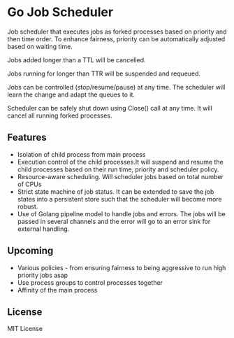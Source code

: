 # Go Job Scheduler

Job scheduler that executes jobs as forked processes based on priority and then time order.
To enhance fairness, priority can be automatically adjusted based on waiting time.

Jobs added longer than a TTL will be cancelled.

Jobs running for longer than TTR will be suspended and requeued.

Jobs can be controlled (stop/resume/pause) at any time. The scheduler will learn the change and adapt the queues to it.

Scheduler can be safely shut down using Close() call at any time. It will cancel all running forked processes.

## Features
* Isolation of child process from main process
* Execution control of the child processes.It will suspend and resume the child processes based on their run time, priority and scheduler policy.
* Resource-aware scheduling. Will scheduler jobs based on total number of CPUs
* Strict state machine of job status. It can be extended to save the job states into a persistent store such that the scheduler will become more robust.
* Use of Golang pipeline model to handle jobs and errors. The jobs will be passed in several channels and the error will go to an error sink for external handling.

## Upcoming
* Various policies - from ensuring fairness to being aggressive to run high priority jobs asap
* Use process groups to control processes together
* Affinity of the main process

## License

MIT License
